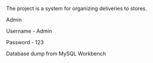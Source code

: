 The project is a system for organizing deliveries to stores.

Admin

Username - Admin

Password - 123

Database dump from MySQL Workbench
